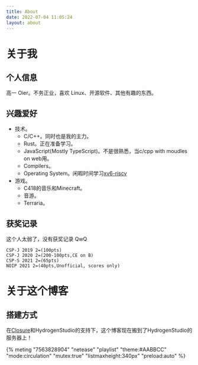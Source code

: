 ```yaml
---
title: About
date: 2022-07-04 11:05:24
layout: about
---
```


# 关于我

## 个人信息

高一 Oier。不务正业，喜欢 Linux、开源软件、其他有趣的东西。

## 兴趣爱好
- 技术。
	- C/C++。同时也是我的主力。
	- Rust。正在准备学习。
	- JavaScript(Mostly TypeScript)。不是很熟悉，当c/cpp with moudles on web用。
	- Compilers。
	- Operating System。闲暇时间学习[xv6-riscv](https://github.com/DeCalvin2006/xv6-riscv)
- 游戏。
	- C418的音乐和Minecraft。
	- 音游。
	- Terraria。

## 获奖记录

这个人太弱了，没有获奖记录 QwQ
```
CSP-J 2019 2=(100pts)
CSP-J 2020 2=(200-100pts,CE on B)
CSP-S 2021 2=(65pts)
NOIP 2021 2=(40pts,Unofficial, scores only)
```

# 关于这个博客

## 搭建方式

在[Closure](https://github.com/CRZYX)和HydrogenStudio的支持下，这个博客现在搬到了HydrogenStudio的服务器上！

{% meting "7563828904" "netease" "playlist" "theme:#AABBCC" "mode:circulation" "mutex:true" "listmaxheight:340px" "preload:auto" %}
